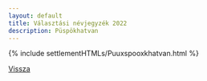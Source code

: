 ```yaml
---
layout: default
title: Választási névjegyzék 2022
description: Püspökhatvan
---
```


{% include settlementHTMLs/Puuxspooxkhatvan.html %}

[Vissza](../)